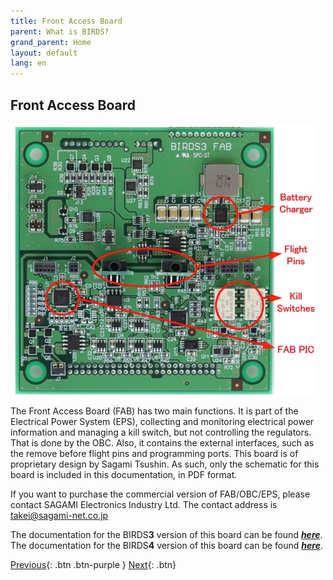 ```yaml
---
title: Front Access Board
parent: What is BIRDS?
grand_parent: Home
layout: default
lang: en
---
```


## Front Access Board

![Front Access Board PCB](/assets/images/FAB-Board.png)

The Front Access Board (FAB) has two main functions. It is part of the Electrical Power System (EPS), collecting and monitoring electrical power information and managing a kill switch, but not controlling the regulators. That is done by the OBC. Also, it contains the external interfaces, such as the remove before flight pins and programming ports. This board is of proprietary design by Sagami Tsushin. As such, only the schematic for this board is included in this documentation, in PDF format.

If you want to purchase the commercial version of FAB/OBC/EPS, please contact SAGAMI Electronics Industry Ltd.
The contact address is takei@sagami-net.co.jp

The documentation for the BIRDS**3** version of this board can be found  [***here***](https://github.com/BIRDSOpenSource/BIRDS3-FAB).
The documentation for the BIRDS**4** version of this board can be found  [***here***](https://github.com/BIRDSOpenSource/BIRDS4-FAB).

[Previous]({{site.url}}./){: .btn .btn-purple }
[Next]({{site.url}}/get-started/reference.html){: .btn}